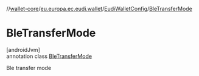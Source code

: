 //[wallet-core](../../../../index.md)/[eu.europa.ec.eudi.wallet](../../index.md)/[EudiWalletConfig](../index.md)/[BleTransferMode](index.md)

# BleTransferMode

[androidJvm]\
annotation class [BleTransferMode](index.md)

Ble transfer mode

